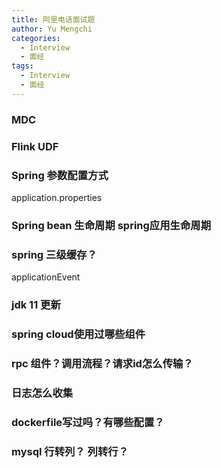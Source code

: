 ```yaml
---
title: 阿里电话面试题
author: Yu Mengchi
categories:
  - Interview
  - 面经 
tags:
  - Interview
  - 面经
---
```

  

### MDC


### Flink UDF

### Spring 参数配置方式

application.properties


### Spring bean 生命周期  spring应用生命周期


### spring 三级缓存？


applicationEvent

### jdk 11 更新


### spring cloud使用过哪些组件


### rpc 组件？调用流程？请求id怎么传输？




### 日志怎么收集


### dockerfile写过吗？有哪些配置？

### mysql 行转列？ 列转行？



